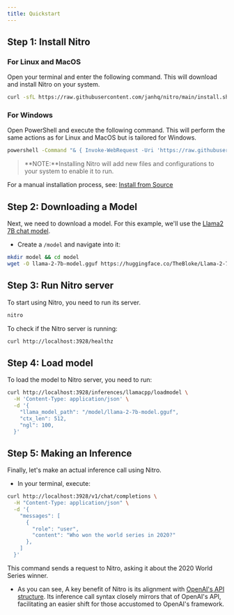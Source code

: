 ```yaml
---
title: Quickstart
---
```


## Step 1: Install Nitro

### For Linux and MacOS

Open your terminal and enter the following command. This will download and install Nitro on your system.
  ```bash
  curl -sfL https://raw.githubusercontent.com/janhq/nitro/main/install.sh | sudo /bin/bash -
  ```

### For Windows

Open PowerShell and execute the following command. This will perform the same actions as for Linux and MacOS but is tailored for Windows.
  ```bash
  powershell -Command "& { Invoke-WebRequest -Uri 'https://raw.githubusercontent.com/janhq/nitro/main/install.bat' -OutFile 'install.bat'; .\install.bat; Remove-Item -Path 'install.bat' }"
  ```

> **NOTE:**Installing Nitro will add new files and configurations to your system to enable it to run.

For a manual installation process, see: [Install from Source](install.md)

## Step 2: Downloading a Model

Next, we need to download a model. For this example, we'll use the [Llama2 7B chat model](https://huggingface.co/TheBloke/Llama-2-7B-Chat-GGUF/tree/main).

- Create a `/model` and navigate into it:

```bash
mkdir model && cd model
wget -O llama-2-7b-model.gguf https://huggingface.co/TheBloke/Llama-2-7B-Chat-GGUF/resolve/main/llama-2-7b-chat.Q5_K_M.gguf?download=true
```

## Step 3: Run Nitro server

To start using Nitro, you need to run its server.

```bash title="Run Nitro server"
nitro
```

To check if the Nitro server is running:

```bash title="Nitro Health Status"
curl http://localhost:3928/healthz
```

## Step 4: Load model

To load the model to Nitro server, you need to run:

```bash title="Load model"
curl http://localhost:3928/inferences/llamacpp/loadmodel \
  -H 'Content-Type: application/json' \
  -d '{
    "llama_model_path": "/model/llama-2-7b-model.gguf",
    "ctx_len": 512,
    "ngl": 100,
  }'
```

## Step 5: Making an Inference

Finally, let's make an actual inference call using Nitro.

- In your terminal, execute:

```bash title="Nitro Inference"
curl http://localhost:3928/v1/chat/completions \
  -H "Content-Type: application/json" \
  -d '{
    "messages": [
      {
        "role": "user",
        "content": "Who won the world series in 2020?"
      },
    ]
  }'
```

This command sends a request to Nitro, asking it about the 2020 World Series winner.

- As you can see, A key benefit of Nitro is its alignment with [OpenAI's API structure](https://platform.openai.com/docs/guides/text-generation?lang=curl). Its inference call syntax closely mirrors that of OpenAI's API, facilitating an easier shift for those accustomed to OpenAI's framework.
